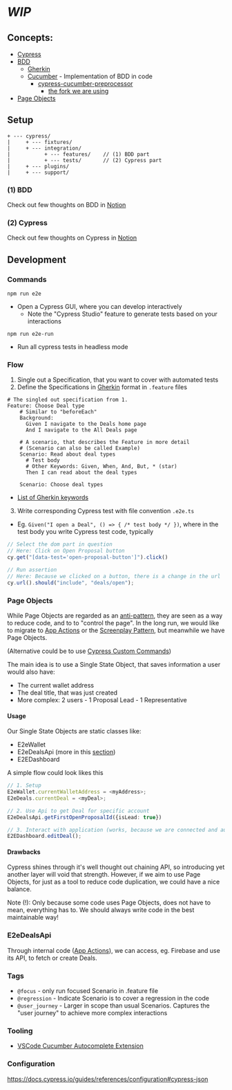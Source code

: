 # *WIP*

## Concepts:
- [Cypress](https://docs.cypress.io/guides/overview/why-cypress)
- [BDD](https://cucumber.io/docs/bdd/)
  - [Gherkin][gherkin]
  - [Cucumber](https://cucumber.io/docs/cucumber/?sbsearch=Cucumber) - Implementation of BDD in code
    - [cypress-cucumber-preprocessor](https://github.com/TheBrainFamily/cypress-cucumber-preprocessor)
      - [the fork we are using](https://github.com/badeball/cypress-cucumber-preprocessor)
- [Page Objects](https://applitools.com/blog/page-objects-app-actions-cypress/)

## Setup
```
+ --- cypress/
|     + --- fixtures/
|     + --- integration/
|           + --- features/    // (1) BDD part
|           + --- tests/       // (2) Cypress part
|     + --- plugins/
|     + --- support/
```

### (1) BDD
Check out few thoughts on BDD in [Notion](https://www.notion.so/primedao/Why-BDD-100ad3b686054579a2f1c558e8646633)

### (2) Cypress
Check out few thoughts on Cypress in [Notion](https://www.notion.so/primedao/E2E-aed92af51bf74634b0d89027fe0d7817)

## Development

### Commands
`npm run e2e`
- Open a Cypress GUI, where you can develop interactively
  - Note the "Cypress Studio" feature to generate tests based on your interactions

`npm run e2e-run`
- Run all cypress tests in headless mode

### Flow
1. Single out a Specification, that you want to cover with automated tests
2. Define the Specifications in [Gherkin][gherkin] format in `.feature` files
```feature
# The singled out specification from 1.
Feature: Choose Deal type
    # Similar to "beforeEach"
    Background:
      Given I navigate to the Deals home page
      And I navigate to the All Deals page

    # A scenario, that describes the Feature in more detail
    # (Scenario can also be called Example)
    Scenario: Read about deal types
      # Test body
      # Other Keywords: Given, When, And, But, * (star)
      Then I can read about the deal types

    Scenario: Choose deal types
```
  - [List of Gherkin keywords](https://cucumber.io/docs/gherkin/reference/#keywords)
3. Write corresponding Cypress test with file convention `.e2e.ts`
  - Eg. `Given("I open a Deal", () => { /* test body */ })`, where in the test body you write Cypress test code, typically
```ts
// Select the dom part in question
// Here: Click on Open Proposal button
cy.get("[data-test='open-proposal-button']").click()

// Run assertion
// Here: Because we clicked on a button, there is a change in the url
cy.url().should("include", "deals/open");
```

### Page Objects
While Page Objects are regarded as an [anti-pattern](https://docs.cypress.io/guides/references/best-practices#Organizing-Tests-Logging-In-Controlling-State), they are
seen as a way to reduce code, and to to "control the page".
In the long run, we would like to migrate to [App Actions](app_action) or the [Screenplay Pattern](https://www.infoq.com/articles/Beyond-Page-Objects-Test-Automation-Serenity-Screenplay/), but meanwhile we have Page Objects.

(Alternative could be to use [Cypress Custom Commands](https://docs.cypress.io/api/cypress-api/custom-commands))

The main idea is to use a Single State Object, that saves information a user would also have:
- The current wallet address
- The deal title, that was just created
- More complex: 2 users - 1 Proposal Lead - 1 Representative

#### Usage
Our Single State Objects are static classes like:
- E2eWallet
- E2eDealsApi (more in this [section](#e2eDealsApi))
- E2EDashboard

A simple flow could look likes this
```ts
// 1. Setup
E2eWallet.currentWalletAddress = <myAddress>;
E2eDeals.currentDeal = <myDeal>;

// 2. Use Api to get Deal for specific account
E2eDealsApi.getFirstOpenProposalId({isLead: true})

// 3. Interact with application (works, because we are connected and authenticated )
E2EDashboard.editDeal();
```

#### Drawbacks
Cypress shines through it's well thought out chaining API, so introducing yet another layer will void that strength.
However, if we aim to use Page Objects, for just as a tool to reduce code duplication, we could have a nice balance.

Note (!): Only because some code uses Page Objects, does not have to mean, everything has to.
We should always write code in the best maintainable way!

### E2eDealsApi
Through internal code ([App Actions](app_action)), we can access, eg. Firebase and use its API, to fetch or create Deals.

### Tags
- `@focus` - only run focused Scenario in .feature file
- `@regression` - Indicate Scenario is to cover a regression in the code
- `@user_journey` - Larger in scope than usual Scenarios. Captures the "user journey" to achieve more complex interactions

### Tooling
- [VSCode Cucumber Autocomplete Extension](https://github.com/alexkrechik/VSCucumberAutoComplete#settings-example)

### Configuration
https://docs.cypress.io/guides/references/configuration#cypress-json

[gherkin]: (https://cucumber.io/docs/gherkin/)
[app_action]: (https://www.cypress.io/blog/2019/01/03/stop-using-page-objects-and-start-using-app-actions/)
